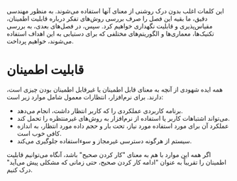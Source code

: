 این کلمات اغلب بدون درک روشنی از معنای آنها استفاده می‌شوند. به منظور مهندسی دقیق، ما بقیه این فصل را صرف بررسی روش‌های تفکر درباره قابلیت اطمینان، مقیاس‌پذیری و قابلیت نگهداری خواهیم کرد. سپس، در فصل‌های بعدی، به بررسی تکنیک‌ها، معماری‌ها و الگوریتم‌های مختلفی که برای دستیابی به این اهداف استفاده می‌شوند، خواهیم پرداخت.

# قابلیت اطمینان
همه ایده شهودی از آنچه به معنای قابل اطمینان یا غیرقابل اطمینان بودن چیزی است، دارند. برای نرم‌افزار، انتظارات معمول شامل موارد زیر است:

* برنامه کاربردی عملکردی را که کاربر انتظار داشت، انجام می‌دهد.
* می‌تواند اشتباهات کاربر یا استفاده از نرم‌افزار به روش‌های غیرمنتظره را تحمل کند.
* عملکرد آن برای مورد استفاده مورد نیاز، تحت بار و حجم داده مورد انتظار، به اندازه کافی خوب است.
* سیستم از هرگونه دسترسی غیرمجاز و سوءاستفاده جلوگیری می‌کند.

اگر همه این موارد با هم به معنای "کار کردن صحیح" باشد، آنگاه می‌توانیم قابلیت اطمینان را تقریباً به عنوان "ادامه کار کردن صحیح، حتی زمانی که مشکلی پیش می‌آید" درک کنیم.